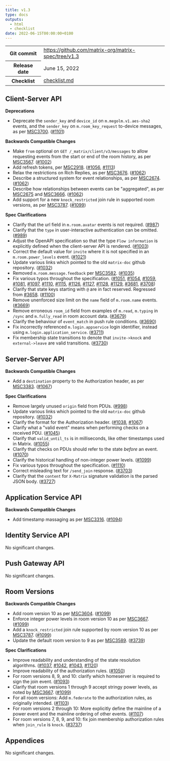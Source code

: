 ```yaml
---
title: v1.3
type: docs
outputs:
  - html
  - checklist
date: 2022-06-15T00:00:00+0100
---
```

<!--
This is a header file for the generated changelog.

Variables:
    v1.3  = Replaced by the version number (eg: v1.2)
    June 15, 2022     = Replaced by the date (eg: April 01, 2021)
-->

<table class="release-info">
<tr><th>Git commit</th><td><a href="https://github.com/matrix-org/matrix-spec/tree/v1.3">https://github.com/matrix-org/matrix-spec/tree/v1.3</a></td>
<tr><th>Release date</th><td>June 15, 2022</td>
<tr><th>Checklist</th><td><a href="/changelog/v1.3/checklist.md">checklist.md</a></td>
</table>

<!-- Intentionally blank line to ensure headers work in the concatenated changelog -->
## Client-Server API


<strong>Deprecations</strong>


- Deprecate the `sender_key` and `device_id` on `m.megolm.v1.aes-sha2` events, and the `sender_key` on `m.room_key_request` to-device messages, as per [MSC3700](https://github.com/matrix-org/matrix-spec-proposals/pull/3700). ([#1101](https://github.com/matrix-org/matrix-spec/issues/1101))


<strong>Backwards Compatible Changes</strong>


- Make `from` optional on `GET /_matrix/client/v3/messages` to allow requesting events from the start or end of the room history, as per [MSC3567](https://github.com/matrix-org/matrix-spec-proposals/pull/3567). ([#1002](https://github.com/matrix-org/matrix-spec/issues/1002))
- Add refresh tokens, per [MSC2918](https://github.com/matrix-org/matrix-spec-proposals/pull/2918). ([#1056](https://github.com/matrix-org/matrix-spec/issues/1056), [#1113](https://github.com/matrix-org/matrix-spec/issues/1113))
- Relax the restrictions on Rich Replies, as per [MSC3676](https://github.com/matrix-org/matrix-spec-proposals/pull/3676). ([#1062](https://github.com/matrix-org/matrix-spec/issues/1062))
- Describe a structured system for event relationships, as per [MSC2674](https://github.com/matrix-org/matrix-spec-proposals/pull/2674). ([#1062](https://github.com/matrix-org/matrix-spec/issues/1062))
- Describe how relationships between events can be "aggregated", as per [MSC2675](https://github.com/matrix-org/matrix-spec-proposals/pull/2675) and [MSC3666](https://github.com/matrix-org/matrix-spec-proposals/pull/3666). ([#1062](https://github.com/matrix-org/matrix-spec/issues/1062))
- Add support for a new `knock_restricted` join rule in supported room versions, as per [MSC3787](https://github.com/matrix-org/matrix-spec-proposals/pull/3787). ([#1099](https://github.com/matrix-org/matrix-spec/issues/1099))


<strong>Spec Clarifications</strong>


- Clarify that the url field in `m.room.avatar` events is not required. ([#987](https://github.com/matrix-org/matrix-spec/issues/987))
- Clarify that the `type` in user-interactive authentication can be omitted. ([#989](https://github.com/matrix-org/matrix-spec/issues/989))
- Adjust the OpenAPI specification so that the type `Flow information` is explicitly defined when the client-server API is rendered. ([#1003](https://github.com/matrix-org/matrix-spec/issues/1003))
- Correct the default value for `invite` where it is not specified in an `m.room.power_levels` event. ([#1021](https://github.com/matrix-org/matrix-spec/issues/1021))
- Update various links which pointed to the old `matrix-doc` github repository. ([#1032](https://github.com/matrix-org/matrix-spec/issues/1032))
- Removed `m.room.message.feedback` per [MSC3582](https://github.com/matrix-org/matrix-spec-proposals/pull/3582). ([#1035](https://github.com/matrix-org/matrix-spec/issues/1035))
- Fix various typos throughout the specification. ([#1051](https://github.com/matrix-org/matrix-spec/issues/1051), [#1054](https://github.com/matrix-org/matrix-spec/issues/1054), [#1059](https://github.com/matrix-org/matrix-spec/issues/1059), [#1081](https://github.com/matrix-org/matrix-spec/issues/1081), [#1097](https://github.com/matrix-org/matrix-spec/issues/1097), [#1110](https://github.com/matrix-org/matrix-spec/issues/1110), [#1115](https://github.com/matrix-org/matrix-spec/issues/1115), [#1126](https://github.com/matrix-org/matrix-spec/issues/1126), [#1127](https://github.com/matrix-org/matrix-spec/issues/1127), [#1128](https://github.com/matrix-org/matrix-spec/issues/1128), [#1129](https://github.com/matrix-org/matrix-spec/issues/1129), [#3681](https://github.com/matrix-org/matrix-spec-proposals/issues/3681), [#3708](https://github.com/matrix-org/matrix-spec-proposals/issues/3708))
- Clarify that state keys starting with `@` are in fact reserved. Regressed from [#3658](https://github.com/matrix-org/matrix-spec-proposals/pull/3658). ([#1100](https://github.com/matrix-org/matrix-spec/issues/1100))
- Remove unenforced size limit on the `name` field of `m.room.name` events. ([#3669](https://github.com/matrix-org/matrix-spec-proposals/issues/3669))
- Remove erroneous `room_id` field from examples of `m.read`, `m.typing` in `/sync` and `m.fully_read` in room account data. ([#3679](https://github.com/matrix-org/matrix-spec-proposals/issues/3679))
- Clarify the behaviour of `event_match` in push rule conditions. ([#3690](https://github.com/matrix-org/matrix-spec-proposals/issues/3690))
- Fix incorrectly referenced `m.login.appservice` login identifier, instead using `m.login.application_service`. ([#3711](https://github.com/matrix-org/matrix-spec-proposals/issues/3711))
- Fix membership state transitions to denote that `invite->knock` and `external->leave` are valid transitions. ([#3730](https://github.com/matrix-org/matrix-spec-proposals/issues/3730))


## Server-Server API


<strong>Backwards Compatible Changes</strong>


- Add a `destination` property to the Authorization header, as per [MSC3383](https://github.com/matrix-org/matrix-spec-proposals/pull/3383). ([#1067](https://github.com/matrix-org/matrix-spec/issues/1067))


<strong>Spec Clarifications</strong>


- Remove largely unused `origin` field from PDUs. ([#998](https://github.com/matrix-org/matrix-spec/issues/998))
- Update various links which pointed to the old `matrix-doc` github repository. ([#1032](https://github.com/matrix-org/matrix-spec/issues/1032))
- Clarify the format for the Authorization header. ([#1038](https://github.com/matrix-org/matrix-spec/issues/1038), [#1067](https://github.com/matrix-org/matrix-spec/issues/1067))
- Clarify what a "valid event" means when performing checks on a received PDU. ([#1045](https://github.com/matrix-org/matrix-spec/issues/1045))
- Clarify that `valid_until_ts` is in milliseconds, like other timestamps used in Matrix. ([#1055](https://github.com/matrix-org/matrix-spec/issues/1055))
- Clarify that checks on PDUs should refer to the state *before* an event. ([#1070](https://github.com/matrix-org/matrix-spec/issues/1070))
- Clarify the historical handling of non-integer power levels. ([#1099](https://github.com/matrix-org/matrix-spec/issues/1099))
- Fix various typos throughout the specification. ([#1110](https://github.com/matrix-org/matrix-spec/issues/1110))
- Correct misleading text for `/send_join` response. ([#3703](https://github.com/matrix-org/matrix-spec-proposals/issues/3703))
- Clarify that the `content` for `X-Matrix` signature validation is the parsed JSON body. ([#3727](https://github.com/matrix-org/matrix-spec-proposals/issues/3727))


## Application Service API


<strong>Backwards Compatible Changes</strong>


- Add timestamp massaging as per [MSC3316](https://github.com/matrix-org/matrix-spec-proposals/pull/3316). ([#1094](https://github.com/matrix-org/matrix-spec/issues/1094))


## Identity Service API


No significant changes.


## Push Gateway API


No significant changes.


## Room Versions


<strong>Backwards Compatible Changes</strong>


- Add room version 10 as per [MSC3604](https://github.com/matrix-org/matrix-spec-proposals/pull/3604). ([#1099](https://github.com/matrix-org/matrix-spec/issues/1099))
- Enforce integer power levels in room version 10 as per [MSC3667](https://github.com/matrix-org/matrix-spec-proposals/pull/3667). ([#1099](https://github.com/matrix-org/matrix-spec/issues/1099))
- Add a `knock_restricted` join rule supported by room version 10 as per [MSC3787](https://github.com/matrix-org/matrix-spec-proposals/pull/3787). ([#1099](https://github.com/matrix-org/matrix-spec/issues/1099))
- Update the default room version to 9 as per [MSC3589](https://github.com/matrix-org/matrix-spec-proposals/pull/3589). ([#3739](https://github.com/matrix-org/matrix-spec-proposals/issues/3739))


<strong>Spec Clarifications</strong>


- Improve readability and understanding of the state resolution algorithms. ([#1037](https://github.com/matrix-org/matrix-spec/issues/1037), [#1042](https://github.com/matrix-org/matrix-spec/issues/1042), [#1043](https://github.com/matrix-org/matrix-spec/issues/1043), [#1120](https://github.com/matrix-org/matrix-spec/issues/1120))
- Improve readability of the authorization rules. ([#1050](https://github.com/matrix-org/matrix-spec/issues/1050))
- For room versions 8, 9, and 10: clarify which homeserver is required to sign the join event. ([#1093](https://github.com/matrix-org/matrix-spec/issues/1093))
- Clarify that room versions 1 through 9 accept stringy power levels, as noted by [MSC3667](https://github.com/matrix-org/matrix-spec-proposals/pull/3667). ([#1099](https://github.com/matrix-org/matrix-spec/issues/1099))
- For all room versions: Add `m.federate` to the authorization rules, as originally intended. ([#1103](https://github.com/matrix-org/matrix-spec/issues/1103))
- For room versions 2 through 10: More explicitly define the mainline of a power event and the mainline ordering of other events. ([#1107](https://github.com/matrix-org/matrix-spec/issues/1107))
- For room versions 7, 8, 9, and 10: fix join membership authorization rules when `join_rule` is `knock`. ([#3737](https://github.com/matrix-org/matrix-spec-proposals/issues/3737))


## Appendices


No significant changes.
